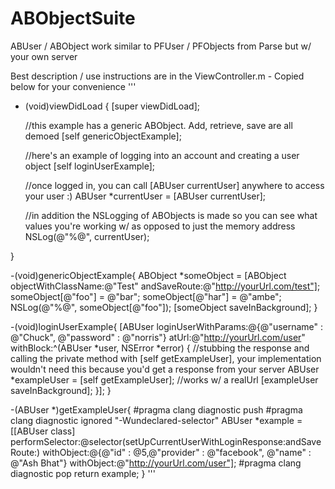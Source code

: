 # ABObjectSuite
ABUser / ABObject work similar to PFUser / PFObjects from Parse but w/ your own server

Best description / use instructions are in the ViewController.m - Copied below for your convenience
'''
- (void)viewDidLoad {
    [super viewDidLoad];
    
    //this example has a generic ABObject. Add, retrieve, save are all demoed
    [self genericObjectExample];
    
    //here's an example of logging into an account and creating a user object
    [self loginUserExample];
    
    //once logged in, you can call [ABUser currentUser] anywhere to access your user :)
    ABUser *currentUser = [ABUser currentUser];
    
    //in addition the NSLogging of ABObjects is made so you can see what values you're working w/ as opposed to just the memory address
    NSLog(@"%@", currentUser);
    
}

-(void)genericObjectExample{
    ABObject *someObject = [ABObject objectWithClassName:@"Test" andSaveRoute:@"http://yourUrl.com/test"];
    someObject[@"foo"] = @"bar";
    someObject[@"har"] = @"ambe";
    NSLog(@"%@", someObject[@"foo"]);
    [someObject saveInBackground];
}

-(void)loginUserExample{
    [ABUser loginUserWithParams:@{@"username" : @"Chuck", @"password" : @"norris"} atUrl:@"http://yourUrl.com/user" withBlock:^(ABUser *user, NSError *error) {
        //stubbing the response and calling the private method with [self getExampleUser], your implementation wouldn't need this because you'd get a response from your server
        ABUser *exampleUser = [self getExampleUser];
        //works w/ a realUrl
        [exampleUser saveInBackground];
    }];
}


-(ABUser *)getExampleUser{
#pragma clang diagnostic push
#pragma clang diagnostic ignored "-Wundeclared-selector"
        ABUser *example = [[ABUser class] performSelector:@selector(setUpCurrentUserWithLoginResponse:andSaveRoute:) withObject:@{@"id" : @5,@"provider" : @"facebook", @"name" : @"Ash Bhat"} withObject:@"http://yourUrl.com/user"];
#pragma clang diagnostic pop
    return example;
}
'''